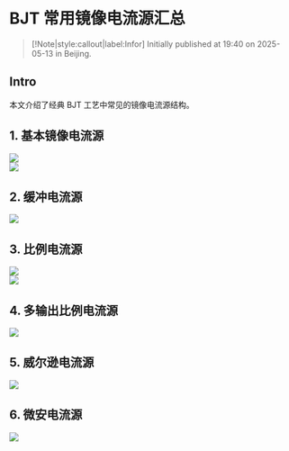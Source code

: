 # BJT 常用镜像电流源汇总

> [!Note|style:callout|label:Infor]
Initially published at 19:40 on 2025-05-13 in Beijing.

## Intro 

本文介绍了经典 BJT 工艺中常见的镜像电流源结构。

## 1. 基本镜像电流源
<div class="center"><img src="https://imagebank-0.oss-cn-beijing.aliyuncs.com/VS-PicGo/2025-05-13-19-42-18_BJT 常用镜像电流源汇总.png"/></div>
<div class="center"><img src="https://imagebank-0.oss-cn-beijing.aliyuncs.com/VS-PicGo/2025-05-13-19-44-11_BJT 常用镜像电流源汇总.png"/></div>

## 2. 缓冲电流源
<div class="center"><img src="https://imagebank-0.oss-cn-beijing.aliyuncs.com/VS-PicGo/2025-05-13-19-42-32_BJT 常用镜像电流源汇总.png"/></div>

## 3. 比例电流源
<div class="center"><img src="https://imagebank-0.oss-cn-beijing.aliyuncs.com/VS-PicGo/2025-05-13-19-42-42_BJT 常用镜像电流源汇总.png"/></div>
<div class="center"><img src="https://imagebank-0.oss-cn-beijing.aliyuncs.com/VS-PicGo/2025-05-13-19-44-43_BJT 常用镜像电流源汇总.png"/></div>

## 4. 多输出比例电流源
<div class="center"><img src="https://imagebank-0.oss-cn-beijing.aliyuncs.com/VS-PicGo/2025-05-13-19-43-27_BJT 常用镜像电流源汇总.png"/></div>

## 5. 威尔逊电流源
<div class="center"><img src="https://imagebank-0.oss-cn-beijing.aliyuncs.com/VS-PicGo/2025-05-13-19-43-36_BJT 常用镜像电流源汇总.png"/></div>

## 6. 微安电流源
<div class="center"><img src="https://imagebank-0.oss-cn-beijing.aliyuncs.com/VS-PicGo/2025-05-13-19-43-43_BJT 常用镜像电流源汇总.png"/></div>



